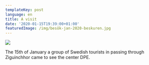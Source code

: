 ```yaml
---
templateKey: post
language: en
title: A visit
date: '2020-01-15T19:39:00+01:00'
featuredImage: /img/besök-jan-2020-beskuren.jpg
---
```

![](/img/besök-jan-2020-beskuren.jpg)

The 15th of January a group of Swedish tourists in passing through Ziguinchhor came to see the center DPE.
